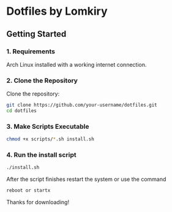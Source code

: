 # Dotfiles by Lomkiry

## Getting Started

### 1. Requirements
Arch Linux installed with a working internet connection.

### 2. Clone the Repository
Clone the repository:

```bash
git clone https://github.com/your-username/dotfiles.git
cd dotfiles
```
### 3. Make Scripts Executable
```bash
chmod +x scripts/*.sh install.sh
```
### 4. Run the install script
```bash
./install.sh
```
After the script finishes restart the system or use the command
```bash
reboot or startx
```
Thanks for downloading!
